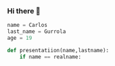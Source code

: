 ### Hi there 👋

```python
name = Carlos
last_name = Gurrola
age = 19

def presentatiion(name,lastname):
    if name == realname:
        
```
<!--
**Nand0Shid0/Nand0Shid0** is a ✨ _special_ ✨ repository because its `README.md` (this file) appears on your GitHub profile.

Here are some ideas to get you started:

- 🔭 I’m currently working on ...
- 🌱 I’m currently learning ...
- 👯 I’m looking to collaborate on ...
- 🤔 I’m looking for help with ...
- 💬 Ask me about ...
- 📫 How to reach me: ...
- 😄 Pronouns: ...
- ⚡ Fun fact: ...
-->
